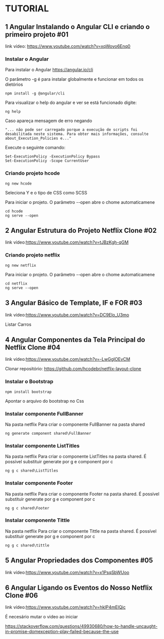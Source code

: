 # TUTORIAL

## 1 Angular Instalando o Angular CLI e criando o primeiro projeto #01

link vídeo: https://www.youtube.com/watch?v=xqWovo6Enq0

### Instalar o Angular

Para instalar o Angular
https://angular.io/cli

O parâmetro -g é para instalar globalmente e funcionar em todos os dietórios

```console
npm install -g @angular/cli
```

Para visualizar o help do angular e ver se está funcionado digite:

```console
ng help
```

Caso apareça mensagem de erro negando

```console
"... não pode ser carregado porque a execução de scripts foi desabilitada neste sistema. Para obter mais informações, consulte about_Execution_Policies e..."
```

Execute o seguinte comando:

```console
Set-ExecutionPolicy -ExecutionPolicy Bypass
Set-ExecutionPolicy -Scope CurrentUser
```

### Criando projeto hcode

```console
ng new hcode
```

Seleciona Y e o tipo de CSS como SCSS

Para iniciar o projeto. O parâmetro --open abre o chome automaticamene

```console
cd hcode
ng serve --open
```

## 2 Angular Estrutura do Projeto Netflix Clone #02

link vídeo:https://www.youtube.com/watch?v=tJBzKgh-qGM

### Criando projeto netflix

```console
ng new netflix
```

Para iniciar o projeto. O parâmetro --open abre o chome automaticamene

```console
cd netflix
ng serve --open
```

## 3 Angular Básico de Template, IF e FOR #03

link vídeo:https://www.youtube.com/watch?v=DC9EIo_U3mo

Listar Carros

## 4 Angular Componentes da Tela Principal do Netflix Clone #04

link vídeo:https://www.youtube.com/watch?v=-LwGgIOEvCM

Clonar repositório: https://github.com/hcodebr/netflix-layout-clone

### Instalar o Bootstrap

```console
npm install bootstrap
```

Apontar o arquivo do bootstrap no Css

### Instalar componente FullBanner

Na pasta netflix
Para criar o componente FullBanner na pasta shared

```console
ng generate component shared\FullBanner
```

### Instalar componente ListTitles

Na pasta netflix
Para criar o componente ListTitles na pasta shared.
É possível substituir generate por g e component por c

```console
ng g c shared\ListTitles
```

### Instalar componente Footer

Na pasta netflix
Para criar o componente Footer na pasta shared.
É possível substituir generate por g e component por c

```console
ng g c shared\Footer
```

### Instalar componente Tittle

Na pasta netflix
Para criar o componente Tittle na pasta shared.
É possível substituir generate por g e component por c

```console
ng g c shared\tittle
```

## 5 Angular Propriedades dos Componentes #05

link vídeo:https://www.youtube.com/watch?v=x1PsqSbWUoo

## 6 Angular Ligando os Eventos do Nosso Netflix Clone #06

link vídeo:https://www.youtube.com/watch?v=hkIP4mElQic

É necesário mutar o video ao iniciar

https://stackoverflow.com/questions/49930680/how-to-handle-uncaught-in-promise-domexception-play-failed-because-the-use
